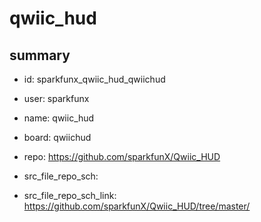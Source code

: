 # qwiic_hud
 
## summary 
* id: sparkfunx_qwiic_hud_qwiichud
* user: sparkfunx
* name: qwiic_hud
* board: qwiichud
* repo: https://github.com/sparkfunX/Qwiic_HUD



* src_file_repo_sch: 
* src_file_repo_sch_link: https://github.com/sparkfunX/Qwiic_HUD/tree/master/






